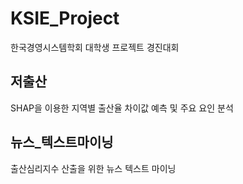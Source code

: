 # KSIE_Project
한국경영시스템학회 대학생 프로젝트 경진대회

## 저출산

SHAP을 이용한 지역별 출산율 차이값 예측 및 주요 요인 분석

## 뉴스_텍스트마이닝

출산심리지수 산출을 위한 뉴스 텍스트 마이닝
